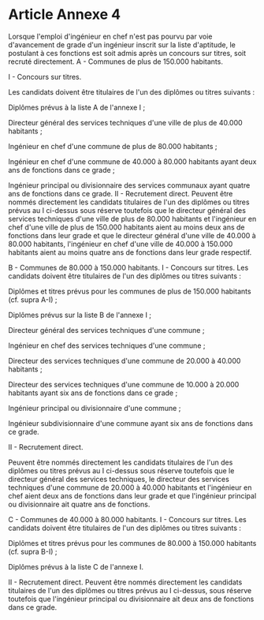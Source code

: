 # Article Annexe 4

Lorsque l'emploi d'ingénieur en chef n'est pas pourvu par voie d'avancement de grade d'un ingénieur inscrit sur la liste d'aptitude, le postulant à ces fonctions est soit admis après un concours sur titres, soit recruté directement.              A - Communes de plus de 150.000 habitants.

I - Concours sur titres.

Les candidats doivent être titulaires de l'un des diplômes ou titres suivants :

Diplômes prévus à la liste A de l'annexe I ;

Directeur général des services techniques d'une ville de plus de 40.000 habitants ;

Ingénieur en chef d'une commune de plus de 80.000 habitants ;

Ingénieur en chef d'une commune de 40.000 à 80.000 habitants ayant deux ans de fonctions dans ce grade ;

Ingénieur principal ou divisionnaire des services communaux ayant quatre ans de fonctions dans ce grade.                   II - Recrutement direct.    Peuvent être nommés directement les candidats titulaires de l'un des diplômes ou titres prévus au I ci-dessus sous réserve toutefois que le directeur général des services techniques d'une ville de plus de 80.000 habitants et l'ingénieur en chef d'une ville de plus de 150.000 habitants aient au moins deux ans de fonctions dans leur grade et que le directeur général d'une ville de 40.000 à 80.000 habitants, l'ingénieur en chef d'une ville de 40.000 à 150.000 habitants aient au moins quatre ans de fonctions dans leur grade respectif.

B - Communes de 80.000 à 150.000 habitants.                   I - Concours sur titres.    Les candidats doivent être titulaires de l'un des diplômes ou titres suivants :

Diplômes et titres prévus pour les communes de plus de 150.000 habitants (cf. supra A-I) ;

Diplômes prévus sur la liste B de l'annexe I ;

Directeur général des services techniques d'une commune ;

Ingénieur en chef des services techniques d'une commune ;

Directeur des services techniques d'une commune de 20.000 à 40.000 habitants ;

Directeur des services techniques d'une commune de 10.000 à 20.000 habitants ayant six ans de fonctions dans ce grade ;

Ingénieur principal ou divisionnaire d'une commune ;

Ingénieur subdivisionnaire d'une commune ayant six ans de fonctions dans ce grade.

II - Recrutement direct.

Peuvent être nommés directement les candidats titulaires de l'un des diplômes ou titres prévus au I ci-dessus sous réserve toutefois que le directeur général des services techniques, le directeur des services techniques d'une commune de 20.000 à 40.000 habitants et l'ingénieur en chef aient deux ans de fonctions dans leur grade et que l'ingénieur principal ou divisionnaire ait quatre ans de fonctions.

C - Communes de 40.000 à 80.000 habitants.                   I - Concours sur titres.    Les candidats doivent être titulaires de l'un des diplômes ou titres suivants :

Diplômes et titres prévus pour les communes de 80.000 à 150.000 habitants (cf. supra B-I) ;

Diplômes prévus à la liste C de l'annexe I.

II - Recrutement direct.    Peuvent être nommés directement les candidats titulaires de l'un des diplômes ou titres prévus au I ci-dessus, sous réserve toutefois que l'ingénieur principal ou divisionnaire ait deux ans de fonctions dans ce grade.
